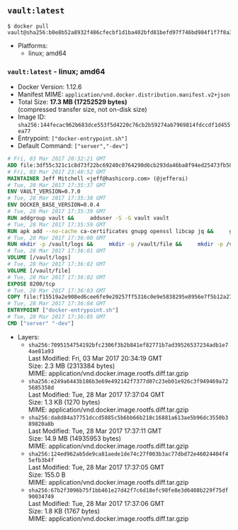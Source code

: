 ## `vault:latest`

```console
$ docker pull vault@sha256:b0e8b52a8932f486cfecbf1d1ba402bfd81befd97f746bd984f1f7f8a3ce168a
```

-	Platforms:
	-	linux; amd64

### `vault:latest` - linux; amd64

-	Docker Version: 1.12.6
-	Manifest MIME: `application/vnd.docker.distribution.manifest.v2+json`
-	Total Size: **17.3 MB (17252529 bytes)**  
	(compressed transfer size, not on-disk size)
-	Image ID: `sha256:144fecac962b683dce553f5d4220c76cb2b59274ab7969814fdccdf1d455ea77`
-	Entrypoint: `["docker-entrypoint.sh"]`
-	Default Command: `["server","-dev"]`

```dockerfile
# Fri, 03 Mar 2017 20:32:21 GMT
ADD file:3df55c321c1c8d73f22bc69240c0764290d6cb293da46ba8f94ed25473fb5853 in / 
# Fri, 03 Mar 2017 23:48:52 GMT
MAINTAINER Jeff Mitchell <jeff@hashicorp.com> (@jefferai)
# Tue, 28 Mar 2017 17:35:37 GMT
ENV VAULT_VERSION=0.7.0
# Tue, 28 Mar 2017 17:35:38 GMT
ENV DOCKER_BASE_VERSION=0.0.4
# Tue, 28 Mar 2017 17:35:39 GMT
RUN addgroup vault &&     adduser -S -G vault vault
# Tue, 28 Mar 2017 17:35:59 GMT
RUN apk add --no-cache ca-certificates gnupg openssl libcap jq &&     gpg --recv-keys 91A6E7F85D05C65630BEF18951852D87348FFC4C &&     mkdir -p /tmp/build &&     cd /tmp/build &&     wget https://releases.hashicorp.com/docker-base/${DOCKER_BASE_VERSION}/docker-base_${DOCKER_BASE_VERSION}_linux_amd64.zip &&     wget https://releases.hashicorp.com/docker-base/${DOCKER_BASE_VERSION}/docker-base_${DOCKER_BASE_VERSION}_SHA256SUMS &&     wget https://releases.hashicorp.com/docker-base/${DOCKER_BASE_VERSION}/docker-base_${DOCKER_BASE_VERSION}_SHA256SUMS.sig &&     gpg --batch --verify docker-base_${DOCKER_BASE_VERSION}_SHA256SUMS.sig docker-base_${DOCKER_BASE_VERSION}_SHA256SUMS &&     grep ${DOCKER_BASE_VERSION}_linux_amd64.zip docker-base_${DOCKER_BASE_VERSION}_SHA256SUMS | sha256sum -c &&     unzip docker-base_${DOCKER_BASE_VERSION}_linux_amd64.zip &&     cp bin/gosu bin/dumb-init /bin &&     wget https://releases.hashicorp.com/vault/${VAULT_VERSION}/vault_${VAULT_VERSION}_linux_amd64.zip &&     wget https://releases.hashicorp.com/vault/${VAULT_VERSION}/vault_${VAULT_VERSION}_SHA256SUMS &&     wget https://releases.hashicorp.com/vault/${VAULT_VERSION}/vault_${VAULT_VERSION}_SHA256SUMS.sig &&     gpg --batch --verify vault_${VAULT_VERSION}_SHA256SUMS.sig vault_${VAULT_VERSION}_SHA256SUMS &&     grep vault_${VAULT_VERSION}_linux_amd64.zip vault_${VAULT_VERSION}_SHA256SUMS | sha256sum -c &&     unzip -d /bin vault_${VAULT_VERSION}_linux_amd64.zip &&     cd /tmp &&     rm -rf /tmp/build &&     apk del gnupg openssl &&     rm -rf /root/.gnupg
# Tue, 28 Mar 2017 17:36:00 GMT
RUN mkdir -p /vault/logs &&     mkdir -p /vault/file &&     mkdir -p /vault/config &&     chown -R vault:vault /vault
# Tue, 28 Mar 2017 17:36:01 GMT
VOLUME [/vault/logs]
# Tue, 28 Mar 2017 17:36:02 GMT
VOLUME [/vault/file]
# Tue, 28 Mar 2017 17:36:02 GMT
EXPOSE 8200/tcp
# Tue, 28 Mar 2017 17:36:03 GMT
COPY file:f15519a2e908ed6cee6fe9e20257ff5316c0e9e5838295e8956e7f5b12a27da5 in /usr/local/bin/docker-entrypoint.sh 
# Tue, 28 Mar 2017 17:36:04 GMT
ENTRYPOINT ["docker-entrypoint.sh"]
# Tue, 28 Mar 2017 17:36:05 GMT
CMD ["server" "-dev"]
```

-	Layers:
	-	`sha256:7095154754192bfc2306f3b2b841ef82771b7ad39526537234adb1e74ae81a93`  
		Last Modified: Fri, 03 Mar 2017 20:34:19 GMT  
		Size: 2.3 MB (2313384 bytes)  
		MIME: application/vnd.docker.image.rootfs.diff.tar.gzip
	-	`sha256:e249a6443b186b3e69e492142f7377d07c23eb01e926c3f949469a725685358d`  
		Last Modified: Tue, 28 Mar 2017 17:37:04 GMT  
		Size: 1.3 KB (1270 bytes)  
		MIME: application/vnd.docker.image.rootfs.diff.tar.gzip
	-	`sha256:da8d84a37751dccd5885c5b6bb66b218c16881a613ae5b96dc3550b389820a8b`  
		Last Modified: Tue, 28 Mar 2017 17:37:11 GMT  
		Size: 14.9 MB (14935953 bytes)  
		MIME: application/vnd.docker.image.rootfs.diff.tar.gzip
	-	`sha256:124ed962ab5de9ca81aede1de74c27f003b3ac77dbd72e46024404f45efb3b4f`  
		Last Modified: Tue, 28 Mar 2017 17:37:05 GMT  
		Size: 155.0 B  
		MIME: application/vnd.docker.image.rootfs.diff.tar.gzip
	-	`sha256:67b2f3096b75f1bb461e27d42f7c6d18efc98fe8e3d6408b229f75df90034749`  
		Last Modified: Tue, 28 Mar 2017 17:37:06 GMT  
		Size: 1.8 KB (1767 bytes)  
		MIME: application/vnd.docker.image.rootfs.diff.tar.gzip
